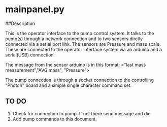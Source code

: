 # mainpanel.py

##Description

This is the operator interface to the pump control system. 
It talks to the pump(s) through a network connection and to two sensors
dirctly connected via a serial port link.
The sensors are Pressure and mass scale. These are connected to the operator
interface system via an arduino and a serial(USB) connection.

The message from the sensor arduino is in this format:
 <"last mass measurement","AVG mass", "Pressure">

The pump connection is through a socket connection to the controlling
"Photon" board and a simple single character command set. 

## TO DO

1. Check for connection to pump. If not there send message and die
2. Add pump commands to this document.  


